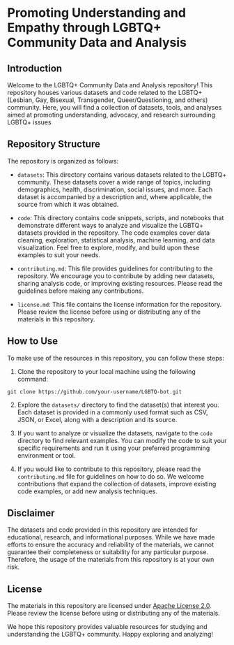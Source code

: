 # Promoting Understanding and Empathy through LGBTQ+ Community Data and Analysis

## Introduction
Welcome to the LGBTQ+ Community Data and Analysis repository! This repository houses various datasets and code related to the LGBTQ+ (Lesbian, Gay, Bisexual, Transgender, Queer/Questioning, and others) community. Here, you will find a collection of datasets, tools, and analyses aimed at promoting understanding, advocacy, and research surrounding LGBTQ+ issues

## Repository Structure
The repository is organized as follows:

- `datasets`: This directory contains various datasets related to the LGBTQ+ community. These datasets cover a wide range of topics, including demographics, health, discrimination, social issues, and more. Each dataset is accompanied by a description and, where applicable, the source from which it was obtained.

- `code`: This directory contains code snippets, scripts, and notebooks that demonstrate different ways to analyze and visualize the LGBTQ+ datasets provided in the repository. The code examples cover data cleaning, exploration, statistical analysis, machine learning, and data visualization. Feel free to explore, modify, and build upon these examples to suit your needs.

- `contributing.md`: This file provides guidelines for contributing to the repository. We encourage you to contribute by adding new datasets, sharing analysis code, or improving existing resources. Please read the guidelines before making any contributions.

- `license.md`: This file contains the license information for the repository. Please review the license before using or distributing any of the materials in this repository.

## How to Use
To make use of the resources in this repository, you can follow these steps:

1. Clone the repository to your local machine using the following command:
```
git clone https://github.com/your-username/LGBTQ-bot.git
```

2. Explore the `datasets/` directory to find the dataset(s) that interest you. Each dataset is provided in a commonly used format such as CSV, JSON, or Excel, along with a description and its source.

3. If you want to analyze or visualize the datasets, navigate to the `code` directory to find relevant examples. You can modify the code to suit your specific requirements and run it using your preferred programming environment or tool.

4. If you would like to contribute to this repository, please read the `contributing.md` file for guidelines on how to do so. We welcome contributions that expand the collection of datasets, improve existing code examples, or add new analysis techniques.

## Disclaimer
The datasets and code provided in this repository are intended for educational, research, and informational purposes. While we have made efforts to ensure the accuracy and reliability of the materials, we cannot guarantee their completeness or suitability for any particular purpose. Therefore, the usage of the materials from this repository is at your own risk.

## License
The materials in this repository are licensed under [Apache License 2.0](https://github.com/Uninterestedguy/LGBTQ-bot/blob/main/LICENSE). Please review the license before using or distributing any of the materials.

We hope this repository provides valuable resources for studying and understanding the LGBTQ+ community. Happy exploring and analyzing!
